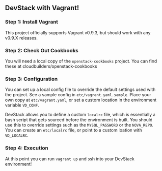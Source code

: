 ## DevStack with Vagrant!

### Step 1: Install Vagrant
This project officially supports Vagrant v0.9.3, but should work with any v0.9.X releases.

### Step 2: Check Out Cookbooks
You will need a local copy of the `openstack-cookbooks` project. You can find these at cloudbuilders/openstack-cookbooks

### Step 3: Configuration
You can set up a local config file to override the default settings used with the project. See a sample config in `etc/vagrant.yaml.sample`. Place your own copy at `etc/vagrant.yaml`, or set a custom location in the environment variable `VD_CONF`.

DevStack allows you to define a custom `localrc` file, which is essentially a bash script that gets sourced before the environment is built. You should use this to override settings such as the `MYSQL_PASSWORD` or the `NOVA_REPO`. You can create an `etc/localrc` file, or point to a custom loation with `VD_LOCALRC`.

### Step 4: Execution
At this point you can run `vagrant up` and ssh into your DevStack environment!
